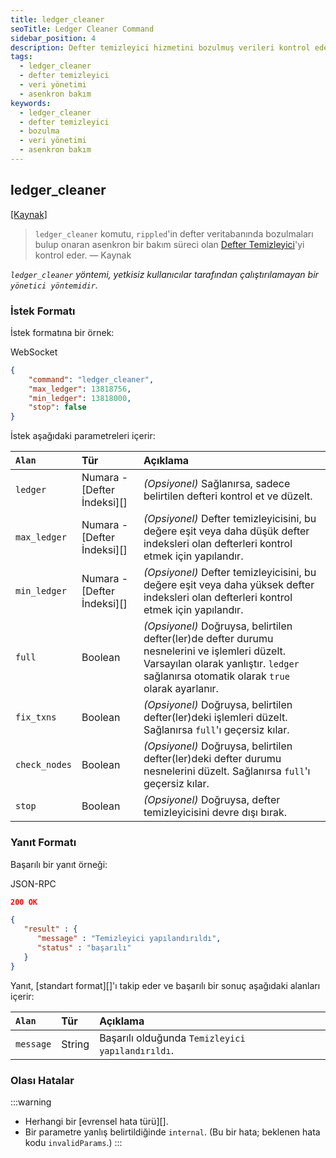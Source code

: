 ```yaml
---
title: ledger_cleaner
seoTitle: Ledger Cleaner Command
sidebar_position: 4
description: Defter temizleyici hizmetini bozulmuş verileri kontrol edecek şekilde yapılandırın. Bu sayfa, ledger_cleaner komutunun nasıl kullanılacağını ve yapılandırılacağını açıklamaktadır.
tags: 
  - ledger_cleaner
  - defter temizleyici
  - veri yönetimi
  - asenkron bakım
keywords: 
  - ledger_cleaner
  - defter temizleyici
  - bozulma
  - veri yönetimi
  - asenkron bakım
---
```


## ledger_cleaner
[[Kaynak]](https://github.com/XRPLF/rippled/blob/df54b47cd0957a31837493cd69e4d9aade0b5055/src/ripple/rpc/handlers/LedgerCleaner.cpp "Kaynak")

> `ledger_cleaner` komutu, `rippled`'in defter veritabanında bozulmaları bulup onaran asenkron bir bakım süreci olan [Defter Temizleyici](https://github.com/XRPLF/rippled/blob/f313caaa73b0ac89e793195dcc2a5001786f916f/src/ripple/app/ledger/README.md#the-ledger-cleaner)'yi kontrol eder.
> — Kaynak

_`ledger_cleaner` yöntemi, yetkisiz kullanıcılar tarafından çalıştırılamayan bir `yönetici yöntemidir`._

### İstek Formatı
İstek formatına bir örnek:



WebSocket
```json
{
    "command": "ledger_cleaner",
    "max_ledger": 13818756,
    "min_ledger": 13818000,
    "stop": false
}
```




İstek aşağıdaki parametreleri içerir:

| `Alan`       | Tür                      | Açıklama                      |
|:-------------|:------------------------|:------------------------------|
| `ledger`     | Numara - [Defter İndeksi][] | _(Opsiyonel)_ Sağlanırsa, sadece belirtilen defteri kontrol et ve düzelt. |
| `max_ledger` | Numara - [Defter İndeksi][] | _(Opsiyonel)_ Defter temizleyicisini, bu değere eşit veya daha düşük defter indeksleri olan defterleri kontrol etmek için yapılandır. |
| `min_ledger` | Numara - [Defter İndeksi][] | _(Opsiyonel)_ Defter temizleyicisini, bu değere eşit veya daha yüksek defter indeksleri olan defterleri kontrol etmek için yapılandır. |
| `full`       | Boolean                 | _(Opsiyonel)_ Doğruysa, belirtilen defter(ler)de defter durumu nesnelerini ve işlemleri düzelt. Varsayılan olarak yanlıştır. `ledger` sağlanırsa otomatik olarak `true` olarak ayarlanır. |
| `fix_txns`   | Boolean                 | _(Opsiyonel)_ Doğruysa, belirtilen defter(ler)deki işlemleri düzelt. Sağlanırsa `full`'ı geçersiz kılar. |
| `check_nodes`| Boolean                 | _(Opsiyonel)_ Doğruysa, belirtilen defter(ler)deki defter durumu nesnelerini düzelt. Sağlanırsa `full`'ı geçersiz kılar. |
| `stop`       | Boolean                 | _(Opsiyonel)_ Doğruysa, defter temizleyicisini devre dışı bırak. |

### Yanıt Formatı

Başarılı bir yanıt örneği:



JSON-RPC
```json
200 OK

{
   "result" : {
      "message" : "Temizleyici yapılandırıldı",
      "status" : "başarılı"
   }
}
```




Yanıt, [standart format][]'ı takip eder ve başarılı bir sonuç aşağıdaki alanları içerir:

| `Alan`    | Tür    | Açıklama                      |
|:----------|:-------|:------------------------------|
| `message` | String | Başarılı olduğunda `Temizleyici yapılandırıldı`. |

### Olası Hatalar

:::warning
* Herhangi bir [evrensel hata türü][].
* Bir parametre yanlış belirtildiğinde `internal`. (Bu bir hata; beklenen hata kodu `invalidParams`.) 
:::

